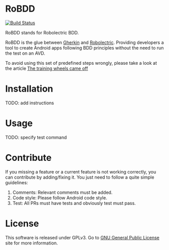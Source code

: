 RoBDD
=====

[![Build Status](https://travis-ci.org/Axxiss/RoBDD.png?branch=master)](https://travis-ci.org/Axxiss/RoBDD)

RoBDD stands for Robolectric BDD.

RoBDD is the glue between [Gherkin][3] and [Robolectric][1]. Providing developers a tool to create Android apps
following BDD principles without the need to run the test on an AVD.

To avoid using this set of predefined steps wrongly, please take a look at the article  [The training wheels came off][4]


Installation
============

TODO: add instructions

Usage
=====

TODO: specify test command


Contribute
==========

If you missing a feature or a current feature is not working correctly, you can contribute by adding/fixing it. You just
need to follow a quite simple guidelines:

1. Comments: Relevant comments must be added.
2. Code style: Please follow Android code style.
3. Test: All PRs must have tests and obviously test must pass.


License
=======

This software is released under GPLv3. Go to [GNU General Public License][2] site for more information.

[1]: http://pivotal.github.io/robolectric/index.html
[2]: http://www.gnu.org/licenses/gpl.html
[3]: https://github.com/cucumber/cucumber/wiki/Gherkin
[4]: http://aslakhellesoy.com/post/11055981222/the-training-wheels-came-off?5cc9f1c0
